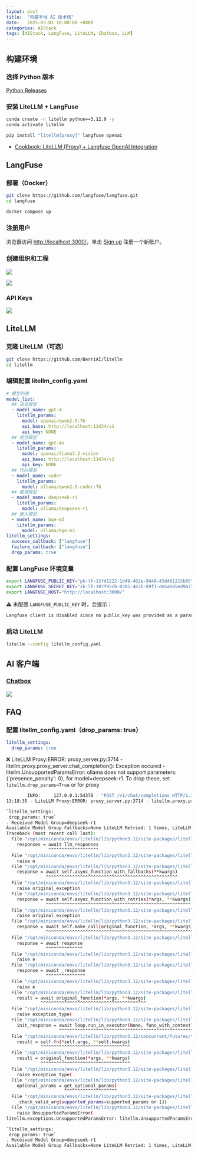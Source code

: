```yaml
---
layout: post
title:  "构建本地 AI 技术栈"
date:   2025-03-01 10:00:00 +0800
categories: AIStack
tags: [AIStack, LangFuse, LiteLLM, Chatbox, LLM]
---
```


## 构建环境

### 选择 Python 版本

[Python Releases](https://www.python.org/downloads/)

### 安装 LiteLLM + LangFuse

```bash
conda create -n litellm python==3.12.9 -y
conda activate litellm                     

pip install "litellm[proxy]" langfuse openai
```

- [Cookbook: LiteLLM (Proxy) + Langfuse OpenAI Integration](https://langfuse.com/guides/cookbook/integration_litellm_proxy)


## LangFuse

### 部署（Docker）

```bash
git clone https://github.com/langfuse/langfuse.git
cd langfuse

docker compose up
```
### 注册用户

浏览器访问 [http://localhost:3000/](http://localhost:3000/)，单击 [Sign up](http://localhost:3000/auth/sign-up) 注册一个新账户。

### 创建组织和工程

![](/images/2025/AIStack/New-Organization.png)

![](/images/2025/AIStack/Project-Settings.png)

### API Keys

![](/images/2025/AIStack/API-Keys.png)


## LiteLLM

### 克隆 LiteLLM（可选）
```bash
git clone https://github.com/BerriAI/litellm
cd litellm
```

### 编辑配置 litellm_config.yaml

```yaml
# 模型列表
model_list:
  ## 语言模型
  - model_name: gpt-4
    litellm_params:
      model: openai/qwen2.5:7b
      api_base: http://localhost:11434/v1
      api_key: NONE
  ## 视觉模型
  - model_name: gpt-4o
    litellm_params:
      model: openai/llama3.2-vision
      api_base: http://localhost:11434/v1
      api_key: NONE
  ## 代码模型
  - model_name: coder
    litellm_params:
      model: ollama/qwen2.5-coder:7b
  ## 推理模型
  - model_name: deepseek-r1
    litellm_params:
      model: ollama/deepseek-r1
  ## 嵌入模型
  - model_name: bge-m3
    litellm_params:
      model: ollama/bge-m3
litellm_settings:
  success_callback: ["langfuse"]
  failure_callback: ["langfuse"]
  drop_params: true
```

### 配置 LangFuse 环境变量 

```bash
export LANGFUSE_PUBLIC_KEY="pk-lf-12fd1222-1d49-462e-9440-43d461215b85"
export LANGFUSE_SECRET_KEY="sk-lf-397f95cb-83b5-463b-89f1-de5a505ed9a7"
export LANGFUSE_HOST="http://localhost:3000/"
```

⚠️ 未配置 `LANGFUSE_PUBLIC_KEY` 时，会提示：

```bash
Langfuse client is disabled since no public_key was provided as a parameter or environment variable 'LANGFUSE_PUBLIC_KEY'. See our docs: https://langfuse.com/docs/sdk/python/low-level-sdk#initialize-client
```

### 启动 LiteLLM

```bash
litellm --config litellm_config.yaml
```


## AI 客户端

### [Chatbox](https://chatboxai.app/zh)

![](/images/2025/AIStack/Chatbox-Setting.png)


## FAQ

### 配置 litellm_config.yaml（drop_params: true）

```yaml
litellm_settings:
  drop_params: true
```

❌ LiteLLM Proxy:ERROR: proxy_server.py:3714 - litellm.proxy.proxy_server.chat_completion(): Exception occured - litellm.UnsupportedParamsError: ollama does not support parameters: {'presence_penalty': 0}, for model=deepseek-r1. To drop these, set `litellm.drop_params=True` or for proxy

```bash
		INFO:     127.0.0.1:54370 - "POST /v1/chat/completions HTTP/1.1" 200 OK
13:18:35 - LiteLLM Proxy:ERROR: proxy_server.py:3714 - litellm.proxy.proxy_server.chat_completion(): Exception occured - litellm.UnsupportedParamsError: ollama does not support parameters: {'presence_penalty': 0}, for model=deepseek-r1. To drop these, set `litellm.drop_params=True` or for proxy:

`litellm_settings:
 drop_params: true`
. Received Model Group=deepseek-r1
Available Model Group Fallbacks=None LiteLLM Retried: 1 times, LiteLLM Max Retries: 2
Traceback (most recent call last):
  File "/opt/miniconda/envs/litellm/lib/python3.12/site-packages/litellm/proxy/proxy_server.py", line 3601, in chat_completion
    responses = await llm_responses
                ^^^^^^^^^^^^^^^^^^^
  File "/opt/miniconda/envs/litellm/lib/python3.12/site-packages/litellm/router.py", line 907, in acompletion
    raise e
  File "/opt/miniconda/envs/litellm/lib/python3.12/site-packages/litellm/router.py", line 883, in acompletion
    response = await self.async_function_with_fallbacks(**kwargs)
               ^^^^^^^^^^^^^^^^^^^^^^^^^^^^^^^^^^^^^^^^^^^^^^^^^^
  File "/opt/miniconda/envs/litellm/lib/python3.12/site-packages/litellm/router.py", line 3079, in async_function_with_fallbacks
    raise original_exception
  File "/opt/miniconda/envs/litellm/lib/python3.12/site-packages/litellm/router.py", line 2893, in async_function_with_fallbacks
    response = await self.async_function_with_retries(*args, **kwargs)
               ^^^^^^^^^^^^^^^^^^^^^^^^^^^^^^^^^^^^^^^^^^^^^^^^^^^^^^^
  File "/opt/miniconda/envs/litellm/lib/python3.12/site-packages/litellm/router.py", line 3269, in async_function_with_retries
    raise original_exception
  File "/opt/miniconda/envs/litellm/lib/python3.12/site-packages/litellm/router.py", line 3162, in async_function_with_retries
    response = await self.make_call(original_function, *args, **kwargs)
               ^^^^^^^^^^^^^^^^^^^^^^^^^^^^^^^^^^^^^^^^^^^^^^^^^^^^^^^^
  File "/opt/miniconda/envs/litellm/lib/python3.12/site-packages/litellm/router.py", line 3278, in make_call
    response = await response
               ^^^^^^^^^^^^^^
  File "/opt/miniconda/envs/litellm/lib/python3.12/site-packages/litellm/router.py", line 1045, in _acompletion
    raise e
  File "/opt/miniconda/envs/litellm/lib/python3.12/site-packages/litellm/router.py", line 1004, in _acompletion
    response = await _response
               ^^^^^^^^^^^^^^^
  File "/opt/miniconda/envs/litellm/lib/python3.12/site-packages/litellm/utils.py", line 1397, in wrapper_async
    raise e
  File "/opt/miniconda/envs/litellm/lib/python3.12/site-packages/litellm/utils.py", line 1256, in wrapper_async
    result = await original_function(*args, **kwargs)
             ^^^^^^^^^^^^^^^^^^^^^^^^^^^^^^^^^^^^^^^^
  File "/opt/miniconda/envs/litellm/lib/python3.12/site-packages/litellm/main.py", line 489, in acompletion
    raise exception_type(
  File "/opt/miniconda/envs/litellm/lib/python3.12/site-packages/litellm/main.py", line 462, in acompletion
    init_response = await loop.run_in_executor(None, func_with_context)
                    ^^^^^^^^^^^^^^^^^^^^^^^^^^^^^^^^^^^^^^^^^^^^^^^^^^^
  File "/opt/miniconda/envs/litellm/lib/python3.12/concurrent/futures/thread.py", line 59, in run
    result = self.fn(*self.args, **self.kwargs)
             ^^^^^^^^^^^^^^^^^^^^^^^^^^^^^^^^^^
  File "/opt/miniconda/envs/litellm/lib/python3.12/site-packages/litellm/utils.py", line 931, in wrapper
    result = original_function(*args, **kwargs)
             ^^^^^^^^^^^^^^^^^^^^^^^^^^^^^^^^^^
  File "/opt/miniconda/envs/litellm/lib/python3.12/site-packages/litellm/main.py", line 3090, in completion
    raise exception_type(
  File "/opt/miniconda/envs/litellm/lib/python3.12/site-packages/litellm/main.py", line 1081, in completion
    optional_params = get_optional_params(
                      ^^^^^^^^^^^^^^^^^^^^
  File "/opt/miniconda/envs/litellm/lib/python3.12/site-packages/litellm/utils.py", line 2997, in get_optional_params
    _check_valid_arg(supported_params=supported_params or [])
  File "/opt/miniconda/envs/litellm/lib/python3.12/site-packages/litellm/utils.py", line 2985, in _check_valid_arg
    raise UnsupportedParamsError(
litellm.exceptions.UnsupportedParamsError: litellm.UnsupportedParamsError: ollama does not support parameters: {'presence_penalty': 0}, for model=deepseek-r1. To drop these, set `litellm.drop_params=True` or for proxy:

`litellm_settings:
 drop_params: true`
. Received Model Group=deepseek-r1
Available Model Group Fallbacks=None LiteLLM Retried: 1 times, LiteLLM Max Retries: 2
```
